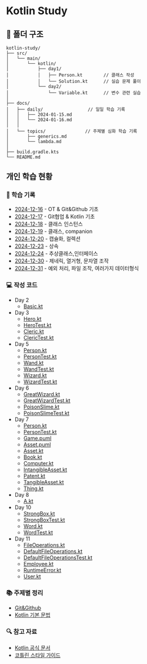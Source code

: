# Kotlin Study

## 📁 폴더 구조
```
kotlin-study/
├── src/
│   └── main/
│       └── kotlin/
│           ├── day1/
│           │   ├── Person.kt        // 클래스 작성
│           │   └── Solution.kt      // 실습 문제 풀이
│           └── day2/
│               └── Variable.kt      // 변수 관련 실습
│
├── docs/
│   ├── daily/                 // 일일 학습 기록
│   │   ├── 2024-01-15.md
│   │   └── 2024-01-16.md
│   │
│   └── topics/               // 주제별 심화 학습 기록
│       ├── generics.md
│       └── lambda.md
│
├── build.gradle.kts
└── README.md
```


## 개인 학습 현황

### 📝 학습 기록
- [2024-12-16](docs/daily/2024-12-16.md) - OT & Git&Github 기초
- [2024-12-17](docs/daily/2024-12-17.md) - Git협업 & Kotlin 기초
- [2024-12-18](docs/daily/2024-12-18.md) - 클래스 인스턴스
- [2024-12-19](docs/daily/2024-12-19.md) - 클래스, companion
- [2024-12-20](docs/daily/2024-12-20.md) - 캡슐화, 컬렉션 
- [2024-12-23](docs/daily/2024-12-23.md) - 상속
- [2024-12-24](docs/daily/2024-12-24.md) - 추상클래스,인터페이스
- [2024-12-30](docs/daily/2024-12-30.md) - 제네릭, 열거형, 문자열 조작
- [2024-12-31](docs/daily/2024-12-31.md) - 예외 처리, 파일 조작, 여러가지 데이터형식

### 💻 작성 코드
- Day 2
  - [Basic.kt](src/main/kotlin/day02/Basic.kt)
- Day 3
  - [Hero.kt](src/main/kotlin/day03/Hero.kt)
  - [HeroTest.kt](src/test/kotlin/day03/HeroTest.kt)
  - [Cleric.kt](src/main/kotlin/day03/Cleric.kt)
  - [ClericTest.kt](src/test/kotlin/day03/ClericTest.kt)
- Day 5
  - [Person.kt](src/main/kotlin/day05/Person.kt)
  - [PersonTest.kt](src/test/kotlin/day05/PersonTest.kt)
  - [Wand.kt](src/main/kotlin/day05/Wand.kt)
  - [WandTest.kt](src/test/kotlin/day05/WandTest.kt)
  - [Wizard.kt](src/main/kotlin/day05/Wizard.kt)
  - [WizardTest.kt](src/test/kotlin/day05/WizardTest.kt)
- Day 6
  - [GreatWizard.kt](src/main/kotlin/day06/GreatWizard.kt)
  - [GreatWizardTest.kt](src/test/kotlin/day06/GreatWizardTest.kt)
  - [PoisonSlime.kt](src/main/kotlin/day06/PoisonSlime.kt)
  - [PoisonSlimeTest.kt](src/test/kotlin/day06/PoisonSlimeTest.kt)
- Day 7
  - [Person.kt](src/main/kotlin/day07/Person.kt)
  - [PersonTest.kt](src/test/kotlin/day07/PersonTest.kt)
  - [Game.puml](src/main/kotlin/day07/Game.puml)
  - [Asset.puml](src/main/kotlin/day07/Asset.puml)
  - [Asset.kt](src/main/kotlin/day07/Asset.kt)
  - [Book.kt](src/main/kotlin/day07/Book.kt)
  - [Computer.kt](src/main/kotlin/day07/Computer.kt)
  - [IntangibleAsset.kt](src/main/kotlin/day07/IntangibleAsset.kt)
  - [Patent.kt](src/main/kotlin/day07/Patent.kt)
  - [TangibleAsset.kt](src/main/kotlin/day07/TangibleAsset.kt)
  - [Thing.kt](src/main/kotlin/day07/Thing.kt)
- Day 8
  - [A.kt](src/main/kotlin/day08/A.kt)
- Day 10
  - [StrongBox.kt](src/main/kotlin/day10/StrongBox.kt)
  - [StrongBoxTest.kt](src/test/kotlin/day10/StrongBoxTest.kt)
  - [Word.kt](src/main/kotlin/day10/Word.kt)
  - [WordTest.kt](src/test/kotlin/day10/WordTest.kt)
- Day 11
  - [FileOperations.kt](src/main/kotlin/day11/FileOperations.kt)
  - [DefaultFileOperations.kt](src/main/kotlin/day11/DefaultFileOperations.kt)
  - [DefaultFileOperationsTest.kt](src/test/kotlin/day11/DefaultFileOperationsTest.kt)
  - [Employee.kt](src/main/kotlin/day11/Employee.kt)
  - [RuntimeError.kt](src/main/kotlin/day11/RuntimeError.kt)
  - [User.kt](src/main/kotlin/day11/User.kt)

### 📚 주제별 정리
- [Git&Github](docs/topics/Git&Github.md)
- [Kotlin 기본 문법](docs/topics/Git&Github.md)

### 🔍 참고 자료
- [Kotlin 공식 문서](https://kotlinlang.org/docs/home.html)
- [코틀린 스타일 가이드](https://kotlinlang.org/docs/coding-conventions.html)
